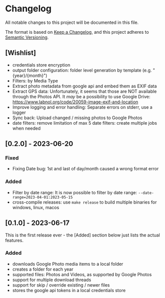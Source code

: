 # Changelog

All notable changes to this project will be documented in this file.

The format is based on [Keep a Changelog](https://keepachangelog.com/en/1.0.0/),
and this project adheres to [Semantic Versioning](https://semver.org/spec/v2.0.0.html).

## [Wishlist]

- credentials store encryption
- output folder configuration: folder level generation by template (e.g. "{year}/{month}")
- Filters: by Media Type
- Extract photo metadata from google api and embed them as EXIF data
- Extract GPS data: Unfortunately, it seems that those are NOT available through the Photos API. It _may_ be a possibility to
  use Google Drive: https://www.labnol.org/code/20059-image-exif-and-location
- Improve logging and error handling: Separate errors on stderr, use a logger
- Sync back: Upload changed / missing photos to Google Photos
- date filters: remove limitation of max 5 date filters: create multiple jobs when needed

## [0.2.0] - 2023-06-20

### Fixed

- Fixing Date bug: 1st and last of day/month caused a wrong format error

### Added

- Filter by date range: It is now possible to filter by date range: `--date-range=2023-04-01:2023-05-15`
- cross-compile releases: use `make release` to build multiple binaries for windows, linux, macos

## [0.1.0] - 2023-06-17

This is the first release ever - the [Added] section below just lists the actual features.

### Added

- downloads Google Photo media items to a local folder
- creates a folder for each year
- supported files: Photos and Videos, as supported by Google Photos
- support for multiple download threads
- support for skip / override existing / newer files
- stores the google api tokens in a local credentials store
